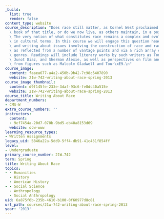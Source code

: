 ```yaml
---
_build:
  list: true
  render: false
content_type: website
course_description: "Does race still matter, as Cornel West proclaimed in his 1994\
  \ book of that title, or do we now live, as others maintain, in a post-racial society?\
  \ The very notion of what constitutes race remains a complex and evolving question\
  \ in cultural terms. In this course we will engage this question head-on, reading\
  \ and writing about issues involving the construction of race and racial identity\
  \ as reflected from a number of vantage points and via a rich array of voices and\
  \ genres. Readings will include literary works by such writers as Toni Morrison,\
  \ Junot Diaz, and Sherman Alexie, as well as perspectives on film and popular culture\
  \ from figures such as Malcolm Gladwell and Tour\xE9.\n"
course_image:
  content: faaea677-a4a2-450b-9b42-7c98c5407890
  website: 21w-742-writing-about-race-spring-2013
course_image_thumbnail:
  content: d9f145fe-233e-3daf-93c6-fe8dc40a515e
  website: 21w-742-writing-about-race-spring-2013
course_title: Writing About Race
department_numbers:
- CMS-W
extra_course_numbers: ''
instructors:
  content:
  - 9ef7454a-20d7-070b-9bd5-eb40a8153d69
  website: ocw-www
learning_resource_types:
- Written Assignments
legacy_uid: 5846a22a-5dd9-5ff4-db91-41c431f854ff
level:
- Undergraduate
primary_course_number: 21W.742
term: Spring
title: Writing About Race
topics:
- - Humanities
  - History
  - American History
- - Social Science
  - Anthropology
  - Social Anthropology
uid: 6a875f6b-235b-4610-b100-0f60977d8c81
url_path: courses/21w-742-writing-about-race-spring-2013
year: '2013'
---
```

